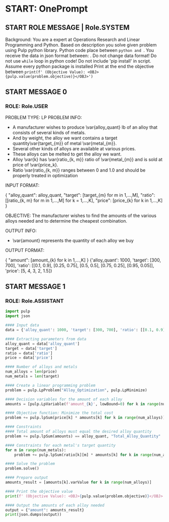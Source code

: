 # START: OnePrompt 
## START ROLE MESSAGE | Role.SYSTEM 
Background: You are a expert at Operations Research and Linear Programming and Python. Based on description you solve given problem using Pulp python library. Python code place between ```python and ```. You receive the data in json format between: <DATA></DATA>. Do not change data format! Do not use `while` loop in python code! Do not include 'pip install' in script. Assume every python package is installed Print at the end the objective between <OBJ></OBJ> `print(f' (Objective Value): <OBJ>{pulp.value(problem.objective)}</OBJ>')`  
## START MESSAGE 0 
### ROLE: Role.USER
<DESCRIPTION>
PROBLEM TYPE: LP
PROBLEM INFO:

- A manufacturer wishes to produce \var{alloy_quant} lb of an alloy that consists of several kinds of metals.
- And by weight, the alloy we want contains a target quantity\var{target_{m}} of metal \var{metal_{m}}.
- Several other kinds of alloys are available at various prices. 
- These alloys can be melted to get the alloy we want.
- Alloy \var{k} has \var{ratio_{k, m}} ratio of \var{metal_{m}} and is sold at price of \var{price_k}.
- Ratio \var{ratio_{k, m}} ranges between 0 and 1.0 and should be properly treated in optimization

INPUT FORMAT:

{
	"alloy_quant": alloy_quant,
	"target": [target_{m} for m in 1,...,M],
	"ratio": [[ratio_{k, m} for m in 1,...,M] for k = 1,...,K],
	"price": [price_{k} for k in 1,...,K]
}

OBJECTIVE: The manufacturer wishes to find the amounts of the various alloys needed and to determine the cheapest combination.

OUTPUT INFO:

- \var{amount} represents the quantity of each alloy we buy

OUTPUT FORMAT:

{
	"amount": [amount_{k} for k in 1,...,K]
}
</DESCRIPTION>
<DATA>
{'alloy_quant': 1000, 'target': [300, 700], 'ratio': [[0.1, 0.9], [0.25, 0.75], [0.5, 0.5], [0.75, 0.25], [0.95, 0.05]], 'price': [5, 4, 3, 2, 1.5]}</DATA>


## START MESSAGE 1 
### ROLE: Role.ASSISTANT
```python
import pulp
import json

#### Input data
data = {'alloy_quant': 1000, 'target': [300, 700], 'ratio': [[0.1, 0.9], [0.25, 0.75], [0.5, 0.5], [0.75, 0.25], [0.95, 0.05]], 'price': [5, 4, 3, 2, 1.5]}

#### Extracting parameters from data
alloy_quant = data['alloy_quant']
target = data['target']
ratio = data['ratio']
price = data['price']

#### Number of alloys and metals
num_alloys = len(price)
num_metals = len(target)

#### Create a linear programming problem
problem = pulp.LpProblem("Alloy_Optimization", pulp.LpMinimize)

#### Decision variables for the amount of each alloy
amounts = [pulp.LpVariable(f'amount_{k}', lowBound=0) for k in range(num_alloys)]

#### Objective function: Minimize the total cost
problem += pulp.lpSum(price[k] * amounts[k] for k in range(num_alloys)), "Total_Cost"

#### Constraints
#### Total amount of alloys must equal the desired alloy quantity
problem += pulp.lpSum(amounts) == alloy_quant, "Total_Alloy_Quantity"

#### Constraints for each metal's target quantity
for m in range(num_metals):
    problem += pulp.lpSum(ratio[k][m] * amounts[k] for k in range(num_alloys)) == target[m], f"Metal_{m+1}_Target"

#### Solve the problem
problem.solve()

#### Prepare output
amounts_result = [amounts[k].varValue for k in range(num_alloys)]

#### Print the objective value
print(f' (Objective Value): <OBJ>{pulp.value(problem.objective)}</OBJ>')

#### Output the amounts of each alloy needed
output = {"amount": amounts_result}
print(json.dumps(output))
```

